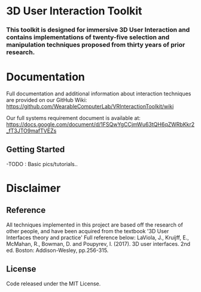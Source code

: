 # 3D User Interaction Toolkit
### This toolkit is designed for immersive 3D User Interaction and contains implementations of twenty-five selection and manipulation techniques proposed from thirty years of prior research.

# Documentation
Full documentation and additional information about interaction techniques are provided on our GitHub Wiki: https://github.com/WearableComputerLab/VRInteractionToolkit/wiki

Our full systems requirement document is available at: https://docs.google.com/document/d/1FSQwYgCCjmWu63tQH6qZWRbKkr2_fT3JTO9mafTVEZs

## Getting Started
-TODO : Basic pics/tutorials..

# Disclaimer

## Reference
All techniques implemented in this project are based off the research of other people, and have been acquired from the textbook '3D User Interfaces theory and practice'
Full reference below:
LaViola, J., Kruijff, E., McMahan, R., Bowman, D. and Poupyrev, I. (2017). 3D user interfaces. 2nd ed. Boston: Addison-Wesley, pp.256-315.

## License
Code released under the MIT License.
